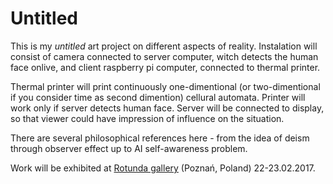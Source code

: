 # Untitled

This is my *untitled* art project on different aspects of reality. Instalation will consist of camera connected to server computer, witch detects the human face onlive, and client raspberry pi computer, connected to thermal printer. 

Thermal printer will print continuously one-dimentional (or two-dimentional if you consider time as second dimention) cellural automata. Printer will work only if server detects human face. Server will be connected to display, so that viewer could have impression of influence on the situation.

There are several philosophical references here - from the idea of deism through observer effect up to AI self-awareness problem.

Work will be exhibited at [Rotunda gallery](http://uap.edu.pl/ctg/wystawy/) (Poznań, Poland) 22-23.02.2017.
